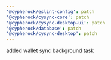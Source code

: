 ```yaml
---
'@cypherock/eslint-config': patch
'@cypherock/cysync-core': patch
'@cypherock/cysync-desktop-ui': patch
'@cypherock/database': patch
'@cypherock/cysync-desktop': patch
---
```


added wallet sync background task
